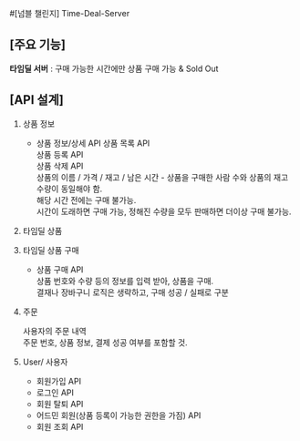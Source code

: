 #[넘블 챌린지] Time-Deal-Server

## [주요 기능]

**타임딜 서버** : 구매 가능한 시간에만 상품 구매 가능 & Sold Out 

## [API 설계]

1. 상품 정보 

    - 상품 정보/상세 API 
    상품 목록 API  
    상품 등록  API  
    상품 삭제 API   
    상품의 이름 / 가격 / 재고 / 남은 시간 - 상품을 구매한 사람 수와 상품의 재고 수량이 동일해야 함.  
    해당 시간 전에는 구매 불가능.  
    시간이 도래하면 구매 가능, 정해진 수량을 모두 판매하면 더이상 구매 불가능.   
    
2. 타임딜 상품 

3. 타임딜 상품 구매

    - 상품 구매 API   
        상품 번호와 수량 등의 정보를 입력 받아, 상품을 구매.   
        결재나 장바구니 로직은 생략하고, 구매 성공 / 실패로 구분   

4. 주문

    사용자의 주문 내역    
    주문 번호, 상품 정보, 결제 성공 여부를 포함할 것.  
    
5. User/ 사용자

    - 회원가입 API  
    - 로그인 API   
    - 회원 탈퇴 API 
    - 어드민 회원(상품 등록이 가능한 권한을 가짐) API 
    - 회원 조회 API 

